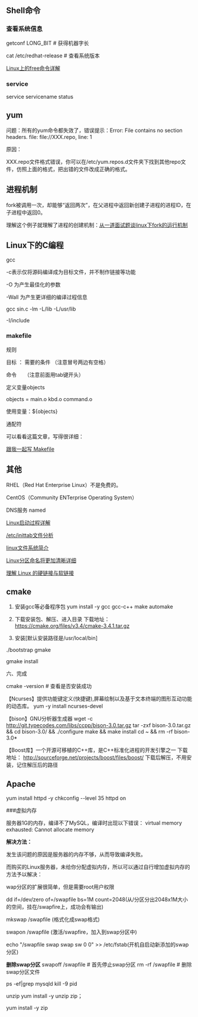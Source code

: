 
## Shell命令
 
### 查看系统信息
 
getconf LONG_BIT # 获得机器字长
 
cat /etc/redhat-release # 查看系统版本
 
[Linux上的free命令详解](http://www.cnblogs.com/coldplayerest/archive/2010/02/20/1669949.html)
 
### service
 
service servicename status
 
## yum
 
问题：所有的yum命令都失效了，错误提示：Error: File contains no section headers.
file: file://XXX.repo, line: 1

原因：
 
XXX.repo文件格式错误，你可以在/etc/yum.repos.d文件夹下找到其他repo文件，仿照上面的格式，把出错的文件改成正确的格式。
 

 
 
## 进程机制
 
fork被调用一次，却能够“返回两次”，在父进程中返回新创建子进程的进程ID，在子进程中返回0。
 
理解这个例子就理解了进程的创建机制：[从一道面试题谈linux下fork的运行机制](http://www.cnblogs.com/leoo2sk/archive/2009/12/11/talk-about-fork-in-linux.html)
 
## Linux下的C编程
 
gcc
 
-c表示仅将源码编译成为目标文件，并不制作链接等功能
 
-O 为产生最佳化的参数
 
-Wall 为产生更详细的编译过程信息
 
gcc sin.c -lm -L/lib -L/usr/lib
 
-I/include
 
### makefile
 
规则
 
目标 ： 需要的条件 （注意冒号两边有空格）
 
命令　　（注意前面用tab键开头）
 
定义变量objects
 
objects = main.o kbd.o command.o
 
使用变量：${objects}
 

 
通配符
 
可以看看这篇文章，写得很详细：
 
[跟我一起写 Makefile](http://blog.csdn.net/ruglcc/article/details/7814546)
 
## 其他
 
RHEL（Red Hat Enterprise Linux）不是免费的。
 
CentOS（Community ENTerprise Operating System）
 
DNS服务 named
 
[Linux启动过程详解](http://blog.chinaunix.net/uid-26495963-id-3066282.html)
 
[/etc/inittab文件分析](http://www.cnblogs.com/sdphome/archive/2011/10/25/2224585.html)
 
[linux文件系统简介](http://www.cnblogs.com/yyyyy5101/articles/1901842.html)
 
[Linux分区命名将更加清晰详细](http://os.51cto.com/art/201002/183095.htm)
 
[理解 Linux 的硬链接与软链接](http://www.ibm.com/developerworks/cn/linux/l-cn-hardandsymb-links/)





## cmake

1. 安装gcc等必备程序包
yum install -y gcc gcc-c++ make automake

2. 下载安装包、解压、进入目录
下载地址：https://cmake.org/files/v3.4/cmake-3.4.1.tar.gz

3. 安装[默认安装路径是/usr/local/bin]

./bootstrap
gmake

gmake install

六、完成

cmake -version # 查看是否安装成功

【Ncurses】提供功能键定义(快捷键),屏幕绘制以及基于文本终端的图形互动功能的动态库。
yum -y install ncurses-devel

【bison】GNU分析器生成器
wget -c http://git.typecodes.com/libs/ccpp/bison-3.0.tar.gz
tar -zxf bison-3.0.tar.gz &amp;&amp; cd bison-3.0/ &amp;&amp; ./configure
make &amp;&amp; make install
cd ~ &amp;&amp; rm -rf bison-3.0*

【Boost库】一个开源可移植的C++库，是C++标准化进程的开发引擎之一
下载地址：
http://sourceforge.net/projects/boost/files/boost/
下载后解压，不用安装，记住解压后的路径


## Apache
yum install httpd -y
chkconfig --level 35 httpd on


###虚拟内存

服务器1G的内存，编译不了MySQL，编译时出现以下错误：
virtual memory exhausted: Cannot allocate memory

**解决方法：**

发生该问题的原因是服务器的内存不够，从而导致编译失败。

而购买的Linux服务器，未给你分配虚拟内存，所以可以通过自行增加虚拟内存的方法予以解决：

wap分区的扩展很简单，但是需要root用户权限


dd if=/dev/zero of=/swapfile bs=1M count=2048(从/分区分出2048x1M大小的空间，挂在/swapfire上，成功会有输出)

mkswap /swapfile (格式化成swap格式)

swapon /swapfile (激活/swapfire，加入到swap分区中)

echo "/swapfile swap swap sw 0 0" &gt;&gt; /etc/fstab(开机自启动新添加的swap分区)


**删除swap分区**
swapoff /swapfile # 首先停止swap分区
rm -rf /swapfile # 删除swap分区文件




ps -ef|grep mysqld
kill -9 pid


unzip
yum install -y unzip zip；

yum install -y zip
